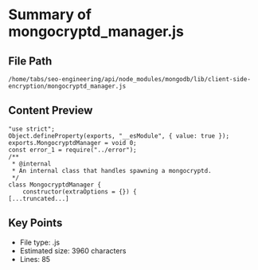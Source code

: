 # Summary of mongocryptd_manager.js
  
## File Path
`/home/tabs/seo-engineering/api/node_modules/mongodb/lib/client-side-encryption/mongocryptd_manager.js`

## Content Preview
```
"use strict";
Object.defineProperty(exports, "__esModule", { value: true });
exports.MongocryptdManager = void 0;
const error_1 = require("../error");
/**
 * @internal
 * An internal class that handles spawning a mongocryptd.
 */
class MongocryptdManager {
    constructor(extraOptions = {}) {
[...truncated...]
```

## Key Points
- File type: .js
- Estimated size: 3960 characters
- Lines: 85

